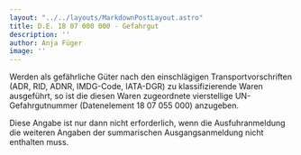 ```yaml
---
layout: "../../layouts/MarkdownPostLayout.astro"
title: D.E. 18 07 000 000 - Gefahrgut
description: ''
author: Anja Füger
image: ''
---
```


Werden als gefährliche Güter nach den einschlägigen Transportvorschriften (ADR, RID, ADNR, IMDG-Code, IATA-DGR) zu klassifizierende Waren ausgeführt, so ist die diesen Waren zugeordnete vierstellige UN-Gefahrgutnummer (Datenelement 18 07 055 000) anzugeben.

Diese Angabe ist nur dann nicht erforderlich, wenn die Ausfuhranmeldung die weiteren Angaben der summarischen Ausgangsanmeldung nicht enthalten muss.